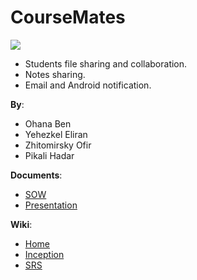CourseMates
===========

<p style="image align: left"><img src="https://github.com/CourseMates/CourseMates/blob/master/Images/Logo.png?raw=true"/></p>

* Students file sharing and collaboration.
* Notes sharing.
* Email and Android notification.

__By__:
* Ohana Ben
* Yehezkel Eliran 
* Zhitomirsky Ofir
* Pikali Hadar

__Documents__:
* [SOW](https://github.com/CourseMates/CourseMates/blob/master/Files/SOW+%D7%A4%D7%A8%D7%95%D7%99%D7%99%D7%A7%D7%98.docx?raw=true)
* [Presentation](https://github.com/CourseMates/CourseMates/blob/master/Files/CourseMates_Project.pptx?raw=true)

__Wiki__:
* [Home](https://github.com/CourseMates/CourseMates/wiki)
* [Inception](https://github.com/CourseMates/CourseMates/wiki/Inception)
* [SRS](https://github.com/CourseMates/CourseMates/wiki/SRS)
